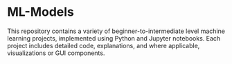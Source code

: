 # ML-Models
This repository contains a variety of beginner-to-intermediate level machine learning projects, implemented using Python and Jupyter notebooks. Each project includes detailed code, explanations, and where applicable, visualizations or GUI components.
